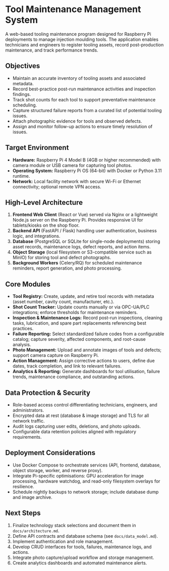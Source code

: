 # Tool Maintenance Management System

A web-based tooling maintenance program designed for Raspberry Pi deployments to manage injection moulding tools. The application enables technicians and engineers to register tooling assets, record post-production maintenance, and track performance trends.

## Objectives
- Maintain an accurate inventory of tooling assets and associated metadata.
- Record best-practice post-run maintenance activities and inspection findings.
- Track shot counts for each tool to support preventative maintenance scheduling.
- Capture structured failure reports from a curated list of potential tooling issues.
- Attach photographic evidence for tools and observed defects.
- Assign and monitor follow-up actions to ensure timely resolution of issues.

## Target Environment
- **Hardware:** Raspberry Pi 4 Model B (4GB or higher recommended) with camera module or USB camera for capturing tool photos.
- **Operating System:** Raspberry Pi OS (64-bit) with Docker or Python 3.11 runtime.
- **Network:** Local facility network with secure Wi-Fi or Ethernet connectivity; optional remote VPN access.

## High-Level Architecture
1. **Frontend Web Client** (React or Vue) served via Nginx or a lightweight Node.js server on the Raspberry Pi. Provides responsive UI for tablets/kiosks on the shop floor.
2. **Backend API** (FastAPI / Flask) handling user authentication, business logic, and integrations.
3. **Database** (PostgreSQL or SQLite for single-node deployments) storing asset records, maintenance logs, defect reports, and action items.
4. **Object Storage** (local filesystem or S3-compatible service such as MinIO) for storing tool and defect photographs.
5. **Background Workers** (Celery/RQ) for scheduled maintenance reminders, report generation, and photo processing.

## Core Modules
- **Tool Registry:** Create, update, and retire tool records with metadata (asset number, cavity count, manufacturer, etc.).
- **Shot Count Tracker:** Update counts manually or via OPC-UA/PLC integrations; enforce thresholds for maintenance reminders.
- **Inspection & Maintenance Logs:** Record post-run inspections, cleaning tasks, lubrication, and spare part replacements referencing best practices.
- **Failure Reporting:** Select standardized failure codes from a configurable catalog; capture severity, affected components, and root-cause analysis.
- **Photo Management:** Upload and annotate images of tools and defects; support camera capture on Raspberry Pi.
- **Action Management:** Assign corrective actions to users, define due dates, track completion, and link to relevant failures.
- **Analytics & Reporting:** Generate dashboards for tool utilisation, failure trends, maintenance compliance, and outstanding actions.

## Data Protection & Security
- Role-based access control differentiating technicians, engineers, and administrators.
- Encrypted data at rest (database & image storage) and TLS for all network traffic.
- Audit logs capturing user edits, deletions, and photo uploads.
- Configurable data retention policies aligned with regulatory requirements.

## Deployment Considerations
- Use Docker Compose to orchestrate services (API, frontend, database, object storage, worker, and reverse proxy).
- Integrate Pi-specific optimisations: GPU acceleration for image processing, hardware watchdog, and read-only filesystem overlays for resilience.
- Schedule nightly backups to network storage; include database dump and image archive.

## Next Steps
1. Finalize technology stack selections and document them in `docs/architecture.md`.
2. Define API contracts and database schema (see `docs/data_model.md`).
3. Implement authentication and role management.
4. Develop CRUD interfaces for tools, failures, maintenance logs, and actions.
5. Integrate photo capture/upload workflow and storage management.
6. Create analytics dashboards and automated maintenance alerts.

